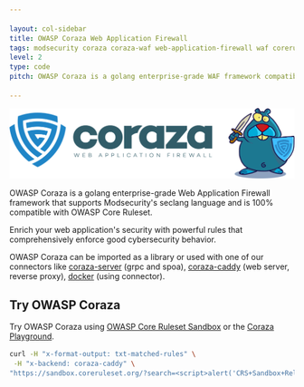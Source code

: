 ```yaml
---

layout: col-sidebar
title: OWASP Coraza Web Application Firewall
tags: modsecurity coraza coraza-waf web-application-firewall waf coreruleset modsec
level: 2
type: code
pitch: OWASP Coraza is a golang enterprise-grade WAF framework compatible with Modsecurity and OWASP Core Ruleset.

---
```


![Logo](/assets/images/logo-coraza-mascot.png)

OWASP Coraza is a golang enterprise-grade Web Application Firewall framework that supports Modsecurity's seclang language and is 100% compatible with OWASP Core Ruleset.

Enrich your web application's security with powerful rules that comprehensively enforce good cybersecurity behavior. 

OWASP Coraza can be imported as a library or used with one of our connectors like [coraza-server](https://github.com/jptosso/coraza-server) (grpc and spoa), [coraza-caddy](https://github.com/jptosso/coraza-caddy) (web server, reverse proxy), [docker](#) (using connector).

## Try OWASP Coraza

Try OWASP Coraza using [OWASP Core Ruleset Sandbox](#) or the [Coraza Playground](#).

```sh
curl -H "x-format-output: txt-matched-rules" \
 -H "x-backend: coraza-caddy" \
"https://sandbox.coreruleset.org/?search=<script>alert('CRS+Sandbox+Release')</script>"
```